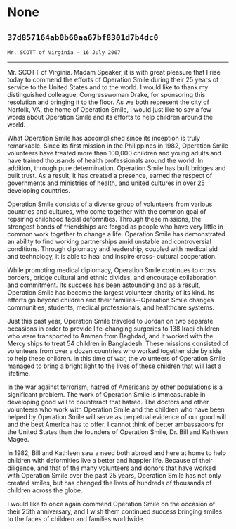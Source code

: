 # None
## `37d857164ab0b60aa67bf8301d7b4dc0`
`Mr. SCOTT of Virginia — 16 July 2007`

---


Mr. SCOTT of Virginia. Madam Speaker, it is with great pleasure that 
I rise today to commend the efforts of Operation Smile during their 25 
years of service to the United States and to the world. I would like to 
thank my distinguished colleague, Congresswoman Drake, for sponsoring 
this resolution and bringing it to the floor. As we both represent the 
city of Norfolk, VA, the home of Operation Smile, I would just like to 
say a few words about Operation Smile and its efforts to help children 
around the world.

What Operation Smile has accomplished since its inception is truly 
remarkable. Since its first mission in the Philippines in 1982, 
Operation Smile volunteers have treated more than 100,000 children and 
young adults and have trained thousands of health professionals around 
the world. In addition, through pure determination, Operation Smile has 
built bridges and built trust. As a result, it has created a presence, 
earned the respect of governments and ministries of health, and united 
cultures in over 25 developing countries.

Operation Smile consists of a diverse group of volunteers from 
various countries and cultures, who come together with the common goal 
of repairing childhood facial deformities. Through these missions, the 
strongest bonds of friendships are forged as people who have very 
little in common work together to change a life. Operation Smile has 
demonstrated an ability to find working partnerships amid unstable and 
controversial conditions. Through diplomacy and leadership, coupled 
with medical aid and technology, it is able to heal and inspire cross-
cultural cooperation.

While promoting medical diplomacy, Operation Smile continues to cross 
borders, bridge cultural and ethnic divides, and encourage 
collaboration and commitment. Its success has been astounding and as a 
result, Operation Smile has become the largest volunteer charity of its 
kind. Its efforts go beyond children and their families--Operation 
Smile changes communities, students, medical professionals, and 
healthcare systems.

Just this past year, Operation Smile traveled to Jordan on two 
separate occasions in order to provide life-changing surgeries to 138 
Iraqi children who were transported to Amman from Baghdad, and it 
worked with the Mercy ships to treat 54 children in Bangladesh. These 
missions consisted of volunteers from over a dozen countries who worked 
together side by side to help these children. In this time of war, the 
volunteers of Operation Smile managed to bring a bright light to the 
lives of these children that will last a lifetime.

In the war against terrorism, hatred of Americans by other 
populations is a significant problem. The work of Operation Smile is 
immeasurable in developing good will to counteract that hatred. The 
doctors and other volunteers who work with Operation Smile and the 
children who have been helped by Operation Smile will serve as 
perpetual evidence of our good will and the best America has to offer. 
I cannot think of better ambassadors for the United States than the 
founders of Operation Smile, Dr. Bill and Kathleen Magee.

In 1982, Bill and Kathleen saw a need both abroad and here at home to 
help children with deformities live a better and happier life. Because 
of their diligence, and that of the many volunteers and donors that 
have worked with Operation Smile over the past 25 years, Operation 
Smile has not only created smiles, but has changed the lives of 
hundreds of thousands of children across the globe.

I would like to once again commend Operation Smile on the occasion of 
their 25th anniversary, and I wish them continued success bringing 
smiles to the faces of children and families worldwide.